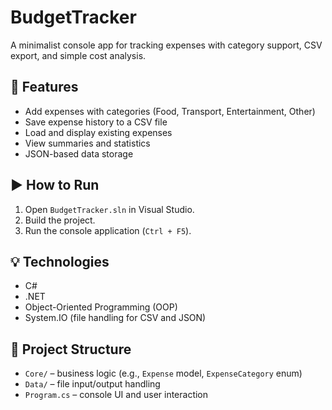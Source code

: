 # BudgetTracker

A minimalist console app for tracking expenses with category support, CSV export, and simple cost analysis.

## 🔧 Features

- Add expenses with categories (Food, Transport, Entertainment, Other)
- Save expense history to a CSV file
- Load and display existing expenses
- View summaries and statistics
- JSON-based data storage

## ▶️ How to Run

1. Open `BudgetTracker.sln` in Visual Studio.
2. Build the project.
3. Run the console application (`Ctrl + F5`).

## 💡 Technologies

- C#
- .NET
- Object-Oriented Programming (OOP)
- System.IO (file handling for CSV and JSON)

## 📂 Project Structure

- `Core/` – business logic (e.g., `Expense` model, `ExpenseCategory` enum)
- `Data/` – file input/output handling
- `Program.cs` – console UI and user interaction
